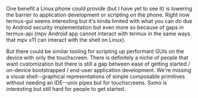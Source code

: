 One benefit a Linux phone could provide (but I have yet to see it) is lowering the barrier to application development or scripting on the phone. Right now termux-gui seems interesting but it's kinda limited with what you can do due to Android security implementation but even more so because of gaps in termux-api (mpv Android app cannot interact with termux in the same ways that mpv x11 can interact with the shell on Linux).

But there could be similar tooling for scripting up performant GUIs on the device with only the touchscreen. There is definitely a niche of people that want customization but there is still a gap between ease of getting started / on-device bootstrapped / end-user application development. We're missing a visual shell--graphical representations of simple composable primitives without needing an IDE--unix pipes but for touchscreens. Sxmo is interesting but still hard for people to get started.
